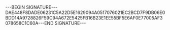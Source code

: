 ---BEGIN SIGNATURE---DAE448F8DADE06231C5A22D5E1629094A0517076021EC2BCD7F9DB06E0BDD14A9728826F59C94A672E5425FB16B23E1EE55BF5E6AF0E77005AF3078658C1C60A---END SIGNATURE---
